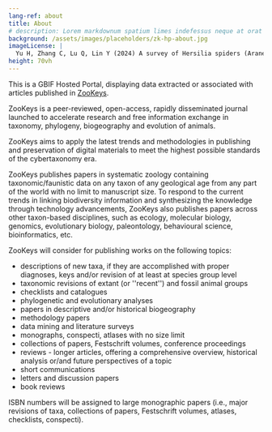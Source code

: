 ```yaml
---
lang-ref: about
title: About
# description: Lorem markdownum spatium limes indefessus neque at orat aestuat
background: /assets/images/placeholders/zk-hp-about.jpg
imageLicense: |
  Yu H, Zhang C, Lu Q, Lin Y (2024) A survey of Hersilia spiders (Araneae, Hersiliidae) from Xishuangbanna, Yunnan Province, China. Biodiversity Data Journal 12: e142805. [https://doi.org/10.3897/BDJ.12.e142805](https://doi.org/10.3897/BDJ.12.e142805)
height: 70vh
---
```


This is а GBIF Hosted Portal, displaying data extracted or associated with articles published in [ZooKeys](https://zookeys.pensoft.net/).

ZooKeys is a peer-reviewed, open-access, rapidly disseminated journal launched to accelerate research and free information exchange in taxonomy, phylogeny, biogeography and evolution of animals.

ZooKeys aims to apply the latest trends and methodologies in publishing and preservation of digital materials to meet the highest possible standards of the cybertaxonomy era.

ZooKeys publishes papers in systematic zoology containing taxonomic/faunistic data on any taxon of any geological age from any part of the world with no limit to manuscript size. To respond to the current trends in linking biodiversity information and synthesizing the knowledge through technology advancements, ZooKeys also publishes papers across other taxon-based disciplines, such as ecology, molecular biology, genomics, evolutionary biology, paleontology, behavioural science, bioinformatics, etc.

ZooKeys will consider for publishing works on the following topics:

* descriptions of new taxa, if they are accomplished with proper diagnoses, keys and/or revision of at least at species group level
* taxonomic revisions of extant (or ''recent'') and fossil animal groups
* checklists and catalogues
* phylogenetic and evolutionary analyses
* papers in descriptive and/or historical biogeography
* methodology papers
* data mining and literature surveys
* monographs, conspecti, atlases with no size limit
* collections of papers, Festschrift volumes, conference proceedings
* reviews - longer articles, offering a comprehensive overview, historical analysis or/and future perspectives of a topic
* short communications
* letters and discussion papers
* book reviews

ISBN numbers will be assigned to large monographic papers (i.e., major revisions of taxa, collections of papers, Festschrift volumes, atlases, checklists, conspecti).